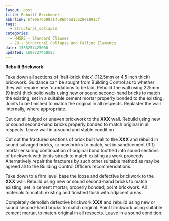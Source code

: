 ```yaml
---
layout: post
title: Rebuilt Brickwork
abbrlink: 6fe0e7d689a14586b4bd13628e1891cf
tags:
  - structural_collapse
categories:
  - HHSRS - Standard Clauses
  - 29 - Structural Collapse and Falling Elements
date: 1588257425000
updated: 1699227468593
---
```


**Rebuilt Brickwork**

Take down all sections of ‘half-brick thick’ (112.5mm or 4.5 inch thick) brickwork. Guidance can be sought from Building Control as to whether they will require new foundations to be laid. Rebuild the wall using 225mm (9 inch) thick solid walls using new or sound second-hand bricks to match the existing, set in a suitable cement mortar properly bonded to the existing. Joints to be finished to match the original in all respects. Replaster the wall internally, where appropriate.

Cut out all bulged or uneven brickwork to the **XXX** wall. Rebuild using new or sound second-hand bricks properly bonded to match original in all respects. Leave wall in a sound and stable condition.

Cut out the fractured sections of brick built wall to the **XXX** and rebuild in sound salvaged bricks, or new bricks to match, set in sand/cement (3:1) mortar ensuring continuation of original bond toothed into sound sections of brickwork with joints struck to match existing as work proceeds. Alternatively repair the fractures by such other suitable method as may be agreed all to the Building Control Officers recommendations.

Take down to a firm level base the loose and defective brickwork to the **XXX** wall. Rebuild using new or sound second-hand bricks to match existing; set in cement mortar, properly bonded; point brickwork. All materials to match existing and finished flush with adjacent areas.

Completely demolish defective brickwork **XXX** and rebuild using new or sound second-hand bricks to match original. Point brickwork using suitable cement mortar, to match original in all respects. Leave in a sound condition.
